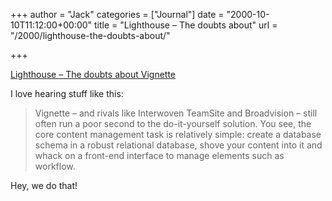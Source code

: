 +++
author = "Jack"
categories = ["Journal"]
date = "2000-10-10T11:12:00+00:00"
title = "Lighthouse – The doubts about"
url = "/2000/lighthouse-the-doubts-about/"

+++

[Lighthouse &#8211; The doubts about Vignette][1]

I love hearing stuff like this:
  


> Vignette &#8211; and rivals like Interwoven TeamSite and Broadvision &#8211; still often run a poor second to the do-it-yourself solution. You see, the core content management task is relatively simple: create a database schema in a robust relational database, shove your content into it and whack on a front-end interface to manage elements such as workflow.

  
> 

Hey, we do that!

 [1]: http://www.shorewalker.com/tools/tools17.html